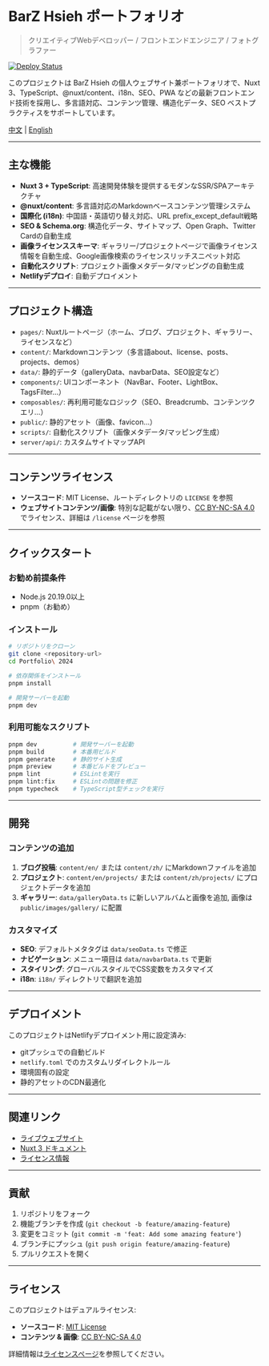 # BarZ Hsieh ポートフォリオ

> クリエイティブWebデベロッパー / フロントエンドエンジニア / フォトグラファー

[![Deploy Status](https://www.netlify.com/img/deploy/button.svg)](https://www.netlify.com/)

このプロジェクトは BarZ Hsieh の個人ウェブサイト兼ポートフォリオで、Nuxt 3、TypeScript、@nuxt/content、i18n、SEO、PWA などの最新フロントエンド技術を採用し、多言語対応、コンテンツ管理、構造化データ、SEO ベストプラクティスをサポートしています。

[中文](./README.zh.md) | [English](./README.md)

---

## 主な機能

- **Nuxt 3 + TypeScript**: 高速開発体験を提供するモダンなSSR/SPAアーキテクチャ
- **@nuxt/content**: 多言語対応のMarkdownベースコンテンツ管理システム
- **国際化 (i18n)**: 中国語・英語切り替え対応、URL prefix_except_default戦略
- **SEO & Schema.org**: 構造化データ、サイトマップ、Open Graph、Twitter Cardの自動生成
- **画像ライセンススキーマ**: ギャラリー/プロジェクトページで画像ライセンス情報を自動生成、Google画像検索のライセンスリッチスニペット対応
- **自動化スクリプト**: プロジェクト画像メタデータ/マッピングの自動生成
- **Netlifyデプロイ**: 自動デプロイメント

---

## プロジェクト構造

- `pages/`: Nuxtルートページ（ホーム、ブログ、プロジェクト、ギャラリー、ライセンスなど）
- `content/`: Markdownコンテンツ（多言語about、license、posts、projects、demos）
- `data/`: 静的データ（galleryData、navbarData、SEO設定など）
- `components/`: UIコンポーネント（NavBar、Footer、LightBox、TagsFilter...）
- `composables/`: 再利用可能なロジック（SEO、Breadcrumb、コンテンツクエリ...）
- `public/`: 静的アセット（画像、favicon...）
- `scripts/`: 自動化スクリプト（画像メタデータ/マッピング生成）
- `server/api/`: カスタムサイトマップAPI

---

## コンテンツライセンス

- **ソースコード**: MIT License、ルートディレクトリの `LICENSE` を参照
- **ウェブサイトコンテンツ/画像**: 特別な記載がない限り、[CC BY-NC-SA 4.0](https://creativecommons.org/licenses/by-nc-sa/4.0/deed.ja) でライセンス、詳細は `/license` ページを参照

---

## クイックスタート

### お勧め前提条件

- Node.js 20.19.0以上
- pnpm（お勧め）

### インストール

```bash
# リポジトリをクローン
git clone <repository-url>
cd Portfolio\ 2024

# 依存関係をインストール
pnpm install

# 開発サーバーを起動
pnpm dev
```

### 利用可能なスクリプト

```bash
pnpm dev          # 開発サーバーを起動
pnpm build        # 本番用ビルド
pnpm generate     # 静的サイト生成
pnpm preview      # 本番ビルドをプレビュー
pnpm lint         # ESLintを実行
pnpm lint:fix     # ESLintの問題を修正
pnpm typecheck    # TypeScript型チェックを実行
```

---

## 開発

### コンテンツの追加

1. **ブログ投稿**: `content/en/` または `content/zh/` にMarkdownファイルを追加
2. **プロジェクト**: `content/en/projects/` または `content/zh/projects/` にプロジェクトデータを追加
3. **ギャラリー**: `data/galleryData.ts` に新しいアルバムと画像を追加, 画像は `public/images/gallery/` に配置

### カスタマイズ

- **SEO**: デフォルトメタタグは `data/seoData.ts` で修正
- **ナビゲーション**: メニュー項目は `data/navbarData.ts` で更新
- **スタイリング**: グローバルスタイルでCSS変数をカスタマイズ
- **i18n**: `i18n/` ディレクトリで翻訳を追加

---

## デプロイメント

このプロジェクトはNetlifyデプロイメント用に設定済み:

- gitプッシュでの自動ビルド
- `netlify.toml` でのカスタムリダイレクトルール
- 環境固有の設定
- 静的アセットのCDN最適化

---

## 関連リンク

- [ライブウェブサイト](https://barz.app)
- [Nuxt 3 ドキュメント](https://nuxt.com/docs/getting-started/introduction)
- [ライセンス情報](https://barz.app/license)

---

## 貢献

1. リポジトリをフォーク
2. 機能ブランチを作成 (`git checkout -b feature/amazing-feature`)
3. 変更をコミット (`git commit -m 'feat: Add some amazing feature'`)
4. ブランチにプッシュ (`git push origin feature/amazing-feature`)
5. プルリクエストを開く

---

## ライセンス

このプロジェクトはデュアルライセンス:

- **ソースコード**: [MIT License](./LICENSE)
- **コンテンツ & 画像**: [CC BY-NC-SA 4.0](https://creativecommons.org/licenses/by-nc-sa/4.0/)

詳細情報は[ライセンスページ](https://barz.app/license)を参照してください。
